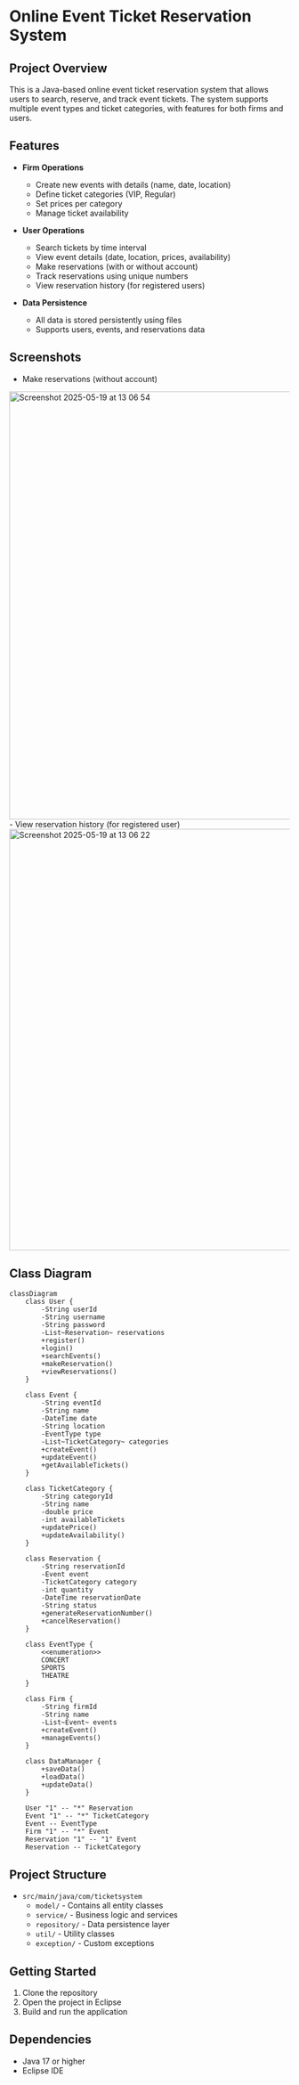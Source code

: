 # Online Event Ticket Reservation System

## Project Overview
This is a Java-based online event ticket reservation system that allows users to search, reserve, and track event tickets. The system supports multiple event types and ticket categories, with features for both firms and users.

## Features
- **Firm Operations**
  - Create new events with details (name, date, location)
  - Define ticket categories (VIP, Regular)
  - Set prices per category
  - Manage ticket availability

- **User Operations**
  - Search tickets by time interval
  - View event details (date, location, prices, availability)
  - Make reservations (with or without account)
  - Track reservations using unique numbers
  - View reservation history (for registered users)
  

- **Data Persistence**
  - All data is stored persistently using files
  - Supports users, events, and reservations data

## Screenshots
- Make reservations (without account)
<img width="769" alt="Screenshot 2025-05-19 at 13 06 54" src="https://github.com/user-attachments/assets/aa691302-cd5f-4f71-b3a6-6cb3c625755d" />
</br>
- View reservation history (for registered user)
<img width="757" alt="Screenshot 2025-05-19 at 13 06 22" src="https://github.com/user-attachments/assets/b7780a43-8af6-48c9-9184-64f5bfddd1ab" />

## Class Diagram
```mermaid
classDiagram
    class User {
        -String userId
        -String username
        -String password
        -List~Reservation~ reservations
        +register()
        +login()
        +searchEvents()
        +makeReservation()
        +viewReservations()
    }

    class Event {
        -String eventId
        -String name
        -DateTime date
        -String location
        -EventType type
        -List~TicketCategory~ categories
        +createEvent()
        +updateEvent()
        +getAvailableTickets()
    }

    class TicketCategory {
        -String categoryId
        -String name
        -double price
        -int availableTickets
        +updatePrice()
        +updateAvailability()
    }

    class Reservation {
        -String reservationId
        -Event event
        -TicketCategory category
        -int quantity
        -DateTime reservationDate
        -String status
        +generateReservationNumber()
        +cancelReservation()
    }

    class EventType {
        <<enumeration>>
        CONCERT
        SPORTS
        THEATRE
    }

    class Firm {
        -String firmId
        -String name
        -List~Event~ events
        +createEvent()
        +manageEvents()
    }

    class DataManager {
        +saveData()
        +loadData()
        +updateData()
    }

    User "1" -- "*" Reservation
    Event "1" -- "*" TicketCategory
    Event -- EventType
    Firm "1" -- "*" Event
    Reservation "1" -- "1" Event
    Reservation -- TicketCategory
```

## Project Structure
- `src/main/java/com/ticketsystem`
  - `model/` - Contains all entity classes
  - `service/` - Business logic and services
  - `repository/` - Data persistence layer
  - `util/` - Utility classes
  - `exception/` - Custom exceptions

## Getting Started
1. Clone the repository
2. Open the project in Eclipse
3. Build and run the application

## Dependencies
- Java 17 or higher
- Eclipse IDE 
